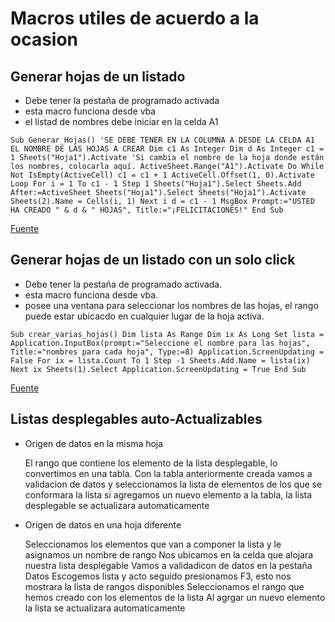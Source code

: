 # Macros utiles de acuerdo a la ocasion

## Generar hojas de un listado

- Debe tener la pestaña de programado activada
- esta macro funciona desde vba
- el listad de nombres debe iniciar en la celda A1

`
    Sub Generar_Hojas()
    'SE DEBE TENER EN LA COLUMNA A DESDE LA CELDA A1 EL NOMBRE DE LAS HOJAS A CREAR
    Dim c1 As Integer
    Dim d As Integer
    c1 = 1
    Sheets("Hoja1").Activate 'Si cambia el nombre de la hoja donde están los nombres, colocarla aquí.
    ActiveSheet.Range("A1").Activate
    Do While Not IsEmpty(ActiveCell)
    c1 = c1 + 1
    ActiveCell.Offset(1, 0).Activate
    Loop
    For i = 1 To c1 - 1 Step 1
        Sheets("Hoja1").Select
        Sheets.Add After:=ActiveSheet
        Sheets("Hoja1").Select
        Sheets("Hoja1").Activate
        Sheets(2).Name = Cells(i, 1)
    Next i
    d = c1 - 1
    MsgBox Prompt:="USTED HA CREADO " & d & " HOJAS", Title:="¡FELICITACIONES!"
    End Sub
`

[Fuente]([https://](https://youtu.be/kuR44uyi_V8?si=bf9VFir7GgZWrMCp))

## Generar hojas de un listado con un solo click

- Debe tener la pestaña de programado activada.
- esta macro funciona desde vba.
- posee una ventana para seleccionar los nombres de las hojas, el rango puede estar ubicacdo en cualquier lugar de la
  hoja activa.

`
    Sub crear_varias_hojas()
    Dim lista As Range
    Dim ix As Long
    Set lista = Application.InputBox(prompt:="Seleccione el nombre para las hojas", Title:="nombres para cada hoja", Type:=8)
    Application.ScreenUpdating = False
    For ix = lista.Count To 1 Step -1
    Sheets.Add.Name = lista(ix)
    Next ix
    Sheets(1).Select
    Application.ScreenUpdating = True
    End Sub
`

[Fuente]([https://](https://www.youtube.com/watch?v=3soatT0SGhI&ab_channel=MiltonJMorales))

## Listas desplegables auto-Actualizables

- Origen de datos en la misma hoja

    El rango que contiene los elemento de la lista desplegable, lo convertimos en una tabla.
    Con la tabla anteriormente creada vamos a validacion de datos y seleccionamos la lista de elementos de los que se
    conformara la lista
    si agregamos un nuevo elemento a la tabla, la lista desplegable se actualizara automaticamente

- Origen de datos en una hoja diferente

    Seleccionamos los elementos que van a componer la lista y le asignamos un nombre de rango
    Nos ubicamos en la celda que alojara nuestra lista desplegable
    Vamos a validadicon de datos en la pestaña Datos
    Escogemos lista y acto seguido presionamos F3, esto nos mostrara la lista de rangos disponibles
    Seleccionamos el rango que hemos creado con los elementos de la lista
    Al agrgar un nuevo elemento la lista se actualizara automaticamente
